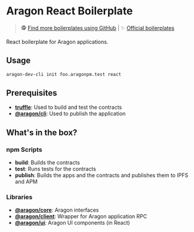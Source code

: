 # Aragon React Boilerplate

> 🕵️ [Find more boilerplates using GitHub](https://github.com/search?q=topic:aragon-boilerplate) | 
> ✨ [Official boilerplates](https://github.com/search?q=topic:aragon-boilerplate+org:aragon)

React boilerplate for Aragon applications.

## Usage

```sh
aragon-dev-cli init foo.aragonpm.test react
```

## Prerequisites

- [**truffle**](https://github.com/trufflesuite/truffle): Used to build and test the contracts
- [**@aragon/cli**](https://github.com/aragon/aragon-dev-cli): Used to publish the application

## What's in the box?

### npm Scripts

- **build**: Builds the contracts
- **test**: Runs tests for the contracts
- **publish**: Builds the apps and the contracts and publishes them to IPFS and APM

### Libraries

- [**@aragon/core**](https://github.com/aragon/aragon-core): Aragon interfaces
- [**@aragon/client**](https://github.com/aragon/aragon.js/tree/master/packages/aragon-client): Wrapper for Aragon application RPC
- [**@aragon/ui**](https://github.com/aragon/aragon-ui): Aragon UI components (in React)
